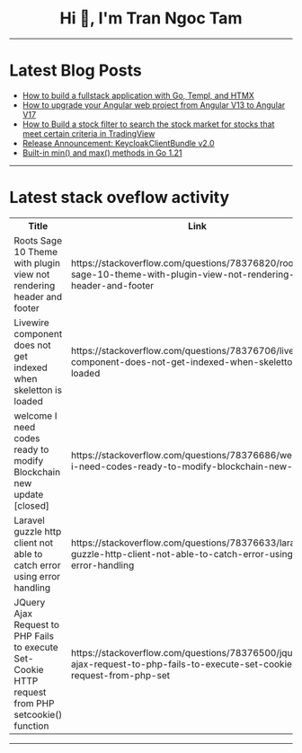 <h1 align="center">Hi 👋, I'm Tran Ngoc Tam</h1>

---

# Latest Blog Posts 
<!-- BLOG-POST-LIST:START -->
- [How to build a fullstack application with Go, Templ, and HTMX](https://dev.to/hackmamba/how-to-build-a-fullstack-application-with-go-templ-and-htmx-4444)
- [How to upgrade your Angular web project from Angular V13 to Angular V17](https://dev.to/epakconsultant/how-to-upgrade-your-angular-web-project-from-angular-v13-to-angular-v17-3l5m)
- [How to Build a stock filter to search the stock market for stocks that meet certain criteria in TradingView](https://dev.to/epakconsultant/how-to-build-a-stock-filter-to-search-the-stock-market-for-stocks-that-meet-certain-criteria-in-tradingview-3h1)
- [Release Announcement: KeycloakClientBundle v2.0](https://dev.to/mainick/release-announcement-keycloakclientbundle-v20-3oga)
- [Built-in min&lpar;&rpar; and max&lpar;&rpar; methods in Go 1.21](https://dev.to/sw360cab/built-in-min-and-max-methods-in-go-121-24ph)
<!-- BLOG-POST-LIST:END -->

---

# Latest stack oveflow activity
<table>
  <tr><th>Title</th><th>Link</th></tr>
  <!-- STACKOVERFLOW:START --><tr><td>Roots Sage 10 Theme with plugin view not rendering header and footer</td><td>https://stackoverflow.com/questions/78376820/roots-sage-10-theme-with-plugin-view-not-rendering-header-and-footer</td></tr><tr><td>Livewire component does not get indexed when skeletton is loaded</td><td>https://stackoverflow.com/questions/78376706/livewire-component-does-not-get-indexed-when-skeletton-is-loaded</td></tr><tr><td>welcome I need codes ready to modify Blockchain new update [closed]</td><td>https://stackoverflow.com/questions/78376686/welcome-i-need-codes-ready-to-modify-blockchain-new-update</td></tr><tr><td>Laravel guzzle http client not able to catch error using error handling</td><td>https://stackoverflow.com/questions/78376633/laravel-guzzle-http-client-not-able-to-catch-error-using-error-handling</td></tr><tr><td>JQuery Ajax Request to PHP Fails to execute Set-Cookie HTTP request from PHP setcookie&lpar;&rpar; function</td><td>https://stackoverflow.com/questions/78376500/jquery-ajax-request-to-php-fails-to-execute-set-cookie-http-request-from-php-set</td></tr><!-- STACKOVERFLOW:END -->
</table>

---


